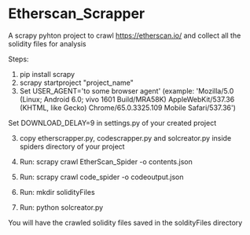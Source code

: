 # Etherscan_Scrapper
A scrapy pyhton project to crawl https://etherscan.io/ and collect all the solidity files for analysis

Steps: 
1. pip install scrapy
2. scrapy startproject "project_name"
3. Set USER_AGENT='to some browser agent' (example: 'Mozilla/5.0 (Linux; Android 6.0; vivo 1601 Build/MRA58K) AppleWebKit/537.36 (KHTML, like Gecko) Chrome/65.0.3325.109 Mobile Safari/537.36')

Set DOWNLOAD_DELAY=9
in settings.py of your created project

3. copy etherscrapper.py, codescrapper.py  and solcreator.py inside spiders directory of your project

4. Run: scrapy crawl EtherScan_Spider -o contents.json

5. Run: scrapy crawl code_spider -o codeoutput.json

6. Run: mkdir solidityFiles

7. Run: python solcreator.py


You will have the crawled solidity files saved in the soldityFiles directory
